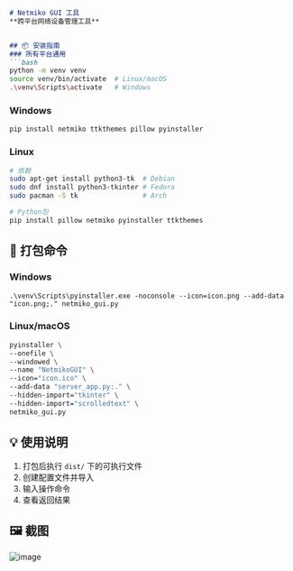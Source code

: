 ```markdown
# Netmiko GUI 工具  
**跨平台网络设备管理工具**  


## 📦 安装指南
### 所有平台通用
```bash
python -m venv venv
source venv/bin/activate  # Linux/macOS
.\venv\Scripts\activate   # Windows
```

### Windows
```batch
pip install netmiko ttkthemes pillow pyinstaller
```

### Linux
```bash
# 依赖
sudo apt-get install python3-tk  # Debian
sudo dnf install python3-tkinter # Fedora
sudo pacman -S tk                # Arch

# Python包
pip install pillow netmiko pyinstaller ttkthemes
```

## 🚀 打包命令
### Windows
```batch
.\venv\Scripts\pyinstaller.exe -noconsole --icon=icon.png --add-data "icon.png;." netmiko_gui.py
```

### Linux/macOS
```bash
pyinstaller \
--onefile \
--windowed \
--name "NetmikoGUI" \
--icon="icon.ico" \
--add-data "server_app.py:." \
--hidden-import="tkinter" \
--hidden-import="scrolledtext" \
netmiko_gui.py
```

## 💡 使用说明
1. 打包后执行 `dist/` 下的可执行文件
2. 创建配置文件并导入
3. 输入操作命令
4. 查看返回结果

## 🖼️ 截图
![image](https://github.com/user-attachments/assets/7e3386a1-ab7f-4168-8dd1-028407c5a32a)



